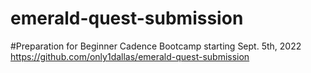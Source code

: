 # emerald-quest-submission

#Preparation for Beginner Cadence Bootcamp starting Sept. 5th, 2022
https://github.com/only1dallas/emerald-quest-submission
